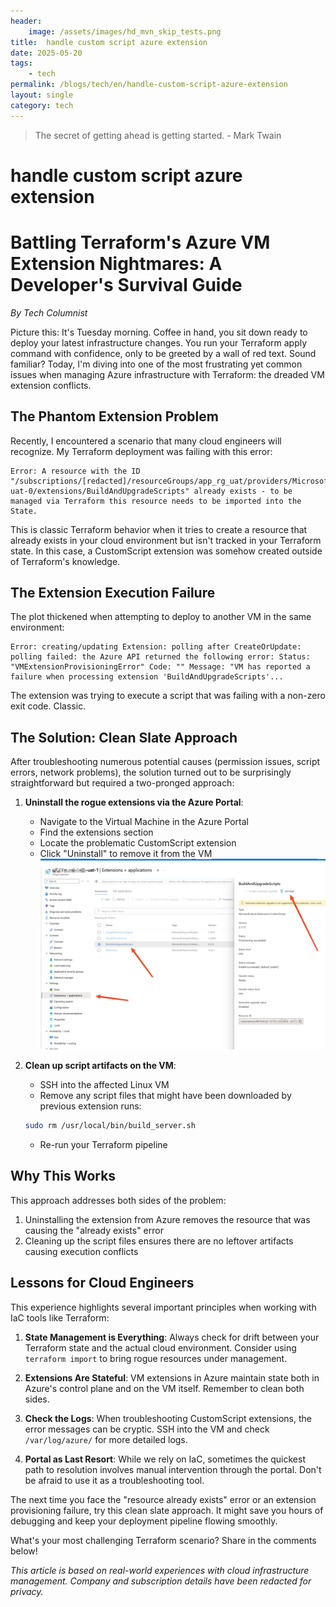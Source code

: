 ```yaml
---
header:
    image: /assets/images/hd_mvn_skip_tests.png
title:  handle custom script azure extension
date: 2025-05-20
tags:
    - tech
permalink: /blogs/tech/en/handle-custom-script-azure-extension
layout: single
category: tech
---
```

> The secret of getting ahead is getting started. - Mark Twain

# handle custom script azure extension
# Battling Terraform's Azure VM Extension Nightmares: A Developer's Survival Guide

*By Tech Columnist*

Picture this: It's Tuesday morning. Coffee in hand, you sit down ready to deploy your latest infrastructure changes. You run your Terraform apply command with confidence, only to be greeted by a wall of red text. Sound familiar? Today, I'm diving into one of the most frustrating yet common issues when managing Azure infrastructure with Terraform: the dreaded VM extension conflicts.

## The Phantom Extension Problem

Recently, I encountered a scenario that many cloud engineers will recognize. My Terraform deployment was failing with this error:

```
Error: A resource with the ID "/subscriptions/[redacted]/resourceGroups/app_rg_uat/providers/Microsoft.Compute/virtualMachines/web-uat-0/extensions/BuildAndUpgradeScripts" already exists - to be managed via Terraform this resource needs to be imported into the State.
```

This is classic Terraform behavior when it tries to create a resource that already exists in your cloud environment but isn't tracked in your Terraform state. In this case, a CustomScript extension was somehow created outside of Terraform's knowledge.

## The Extension Execution Failure

The plot thickened when attempting to deploy to another VM in the same environment:

```
Error: creating/updating Extension: polling after CreateOrUpdate: polling failed: the Azure API returned the following error: Status: "VMExtensionProvisioningError" Code: "" Message: "VM has reported a failure when processing extension 'BuildAndUpgradeScripts'...
```

The extension was trying to execute a script that was failing with a non-zero exit code. Classic.

## The Solution: Clean Slate Approach

After troubleshooting numerous potential causes (permission issues, script errors, network problems), the solution turned out to be surprisingly straightforward but required a two-pronged approach:

1. **Uninstall the rogue extensions via the Azure Portal**:
   - Navigate to the Virtual Machine in the Azure Portal
   - Find the extensions section
   - Locate the problematic CustomScript extension
   - Click "Uninstall" to remove it from the VM
   ![](/assets/images/2025/05/20/image.png)
  

2. **Clean up script artifacts on the VM**:
   - SSH into the affected Linux VM
   - Remove any script files that might have been downloaded by previous extension runs:
   ```bash
   sudo rm /usr/local/bin/build_server.sh
   ```
   - Re-run your Terraform pipeline

## Why This Works

This approach addresses both sides of the problem:

1. Uninstalling the extension from Azure removes the resource that was causing the "already exists" error
2. Cleaning up the script files ensures there are no leftover artifacts causing execution conflicts

## Lessons for Cloud Engineers

This experience highlights several important principles when working with IaC tools like Terraform:

1. **State Management is Everything**: Always check for drift between your Terraform state and the actual cloud environment. Consider using `terraform import` to bring rogue resources under management.

2. **Extensions Are Stateful**: VM extensions in Azure maintain state both in Azure's control plane and on the VM itself. Remember to clean both sides.

3. **Check the Logs**: When troubleshooting CustomScript extensions, the error messages can be cryptic. SSH into the VM and check `/var/log/azure/` for more detailed logs.

4. **Portal as Last Resort**: While we rely on IaC, sometimes the quickest path to resolution involves manual intervention through the portal. Don't be afraid to use it as a troubleshooting tool.

The next time you face the "resource already exists" error or an extension provisioning failure, try this clean slate approach. It might save you hours of debugging and keep your deployment pipeline flowing smoothly.

What's your most challenging Terraform scenario? Share in the comments below!

*This article is based on real-world experiences with cloud infrastructure management. Company and subscription details have been redacted for privacy.*